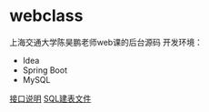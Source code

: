 # webclass
上海交通大学陈昊鹏老师web课的后台源码
开发环境：
- Idea
- Spring Boot
- MySQL  

[接口说明](https://github.com/DawnChau/webclass/blob/master/%E6%8E%A5%E5%8F%A3%E8%AF%B4%E6%98%8E.md)
[SQL建表文件](https://github.com/DawnChau/webclass/blob/master/create_table.sql)

